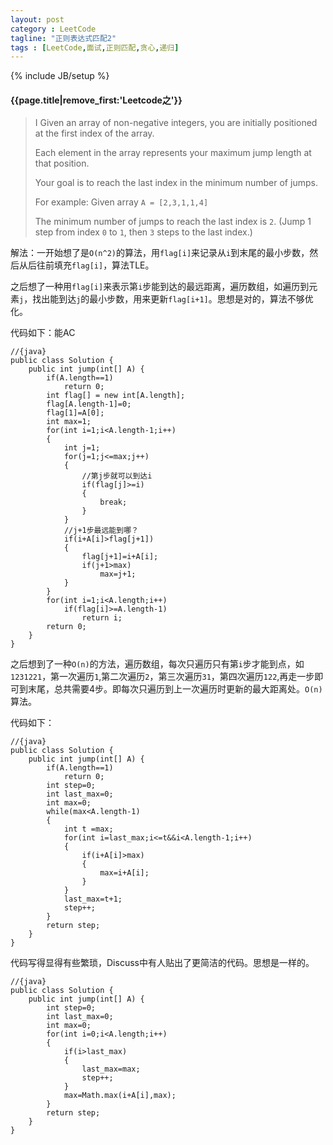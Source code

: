 ```yaml
---
layout: post
category : LeetCode
tagline: "正则表达式匹配2"
tags : [LeetCode,面试,正则匹配,贪心,递归]
---
```

{% include JB/setup %}

<h4>{{page.title|remove_first:'Leetcode之'}}</h4>

>I Given an array of non-negative integers, you are initially positioned at the first index of the array.
>
>Each element in the array represents your maximum jump length at that position.
>
>Your goal is to reach the last index in the minimum number of jumps.
>
>For example:
Given array `A = [2,3,1,1,4]`
>
>The minimum number of jumps to reach the last index is `2`. (Jump 1 step from index `0` to `1`, then `3` steps to the last index.) 
 

解法：一开始想了是`O(n^2)`的算法，用`flag[i]`来记录从`i`到末尾的最小步数，然后从后往前填充`flag[i]`，算法TLE。

之后想了一种用`flag[i]`来表示第`i`步能到达的最远距离，遍历数组，如遍历到元素`j`，找出能到达`j`的最小步数，用来更新`flag[i+1]`。思想是对的，算法不够优化。

代码如下：能AC
		
	//{java}
	public class Solution {
	    public int jump(int[] A) {
	        if(A.length==1)
	            return 0;
	        int flag[] = new int[A.length];
	        flag[A.length-1]=0;
	        flag[1]=A[0];
	        int max=1;
	        for(int i=1;i<A.length-1;i++)
	        {
	            int j=1;
	            for(j=1;j<=max;j++)
	            {
					//第j步就可以到达i
	                if(flag[j]>=i)
	                {
	                    break;
	                }
	            }
				//j+1步最远能到哪？
	            if(i+A[i]>flag[j+1])
	            {
	                flag[j+1]=i+A[i];
	                if(j+1>max)
	                    max=j+1;
	            }
	        }
	        for(int i=1;i<A.length;i++)
	            if(flag[i]>=A.length-1)
	                return i;
	        return 0;
	    }
	}

之后想到了一种`O(n)`的方法，遍历数组，每次只遍历只有第`i`步才能到点，如`1231221`，第一次遍历`1`,第二次遍历`2`，第三次遍历`31`，第四次遍历`122`,再走一步即可到末尾，总共需要4步。即每次只遍历到上一次遍历时更新的最大距离处。`O(n)`算法。

代码如下：

	//{java}
	public class Solution {
	    public int jump(int[] A) {
	        if(A.length==1)
	            return 0;
	        int step=0;
	        int last_max=0;
	        int max=0;
	        while(max<A.length-1)
	        {
	            int t =max;
	            for(int i=last_max;i<=t&&i<A.length-1;i++)
	            {
	                if(i+A[i]>max)
	                {
	                    max=i+A[i];
	                }
	            }
	            last_max=t+1;
	            step++;
	        }
	        return step;
	    }
	}

代码写得显得有些繁琐，Discuss中有人贴出了更简洁的代码。思想是一样的。

	//{java}
	public class Solution {
	    public int jump(int[] A) {
	        int step=0;
	        int last_max=0;
	        int max=0;
	        for(int i=0;i<A.length;i++)
	        {
	            if(i>last_max)
	            {
	                last_max=max;
	                step++;
	            }
	            max=Math.max(i+A[i],max);
	        }
	        return step;
	    }
	}